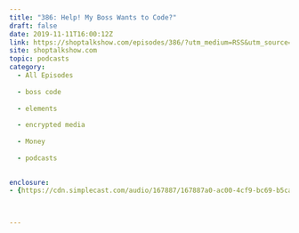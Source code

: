 ```yaml
---
title: "386: Help! My Boss Wants to Code?"
draft: false
date: 2019-11-11T16:00:12Z
link: https://shoptalkshow.com/episodes/386/?utm_medium=RSS&utm_source=hune
site: shoptalkshow.com
topic: podcasts
category:
  - All Episodes
  
  - boss code
  
  - elements
  
  - encrypted media
  
  - Money
  
  - podcasts
  

enclosure:
- {https://cdn.simplecast.com/audio/167887/167887a0-ac00-4cf9-bc69-b5ca845997db/45552ed1-3ed5-4a15-9e52-ef2ed007ca7c/shoptalkshow-386_tc.mp3 44887882 audio/mpeg}

 

---
```

